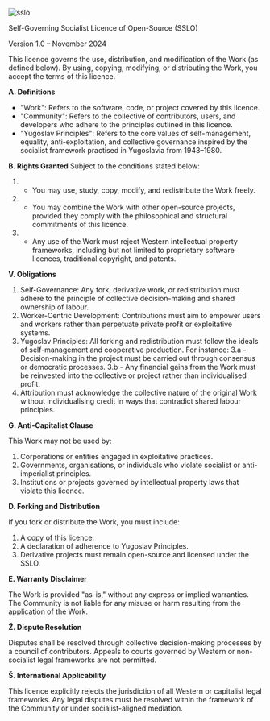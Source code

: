 
![sslo](https://github.com/user-attachments/assets/9ecef12b-aa45-4e96-a018-663c22e19531)

Self-Governing Socialist Licence of Open-Source (SSLO)

Version 1.0 – November 2024

This licence governs the use, distribution, and modification of the Work (as defined below). By using, copying, modifying, or distributing the Work, you accept the terms of this licence.

**A. Definitions**
- "Work": Refers to the software, code, or project covered by this licence.
- "Community": Refers to the collective of contributors, users, and developers who adhere to the principles outlined in this licence.
- "Yugoslav Principles": Refers to the core values of self-management, equality, anti-exploitation, and collective governance inspired by the socialist framework practised in Yugoslavia from 1943–1980.

**B. Rights Granted**
Subject to the conditions stated below:
1. - You may use, study, copy, modify, and redistribute the Work freely.
2. - You may combine the Work with other open-source projects, provided they comply with the philosophical and structural commitments of this licence.
3. - Any use of the Work must reject Western intellectual property frameworks, including but not limited to proprietary software licences, traditional copyright, and patents.

**V. Obligations**
1. Self-Governance: Any fork, derivative work, or redistribution must adhere to the principle of collective decision-making and shared ownership of labour.
2. Worker-Centric Development: Contributions must aim to empower users and workers rather than perpetuate private profit or exploitative systems.
3. Yugoslav Principles: All forking and redistribution must follow the ideals of self-management and cooperative production. For instance:
3.a - Decision-making in the project must be carried out through consensus or democratic processes.
3.b - Any financial gains from the Work must be reinvested into the collective or project rather than individualised profit.
4. Attribution must acknowledge the collective nature of the original Work without individualising credit in ways that contradict shared labour principles.

**G. Anti-Capitalist Clause**

This Work may not be used by:
1. Corporations or entities engaged in exploitative practices.
2. Governments, organisations, or individuals who violate socialist or anti-imperialist principles.
3. Institutions or projects governed by intellectual property laws that violate this licence.

**D. Forking and Distribution**

If you fork or distribute the Work, you must include:
1. A copy of this licence.
2. A declaration of adherence to Yugoslav Principles.
3. Derivative projects must remain open-source and licensed under the SSLO.

**E. Warranty Disclaimer**

The Work is provided "as-is," without any express or implied warranties. The Community is not liable for any misuse or harm resulting from the application of the Work.

**Ž. Dispute Resolution**

Disputes shall be resolved through collective decision-making processes by a council of contributors. Appeals to courts governed by Western or non-socialist legal frameworks are not permitted.

**Š. International Applicability**

This licence explicitly rejects the jurisdiction of all Western or capitalist legal frameworks. Any legal disputes must be resolved within the framework of the Community or under socialist-aligned mediation.
